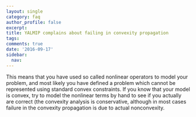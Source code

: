 ```yaml
---
layout: single
category: faq
author_profile: false
excerpt: 
title: YALMIP complains about failing in convexity propagation
tags:
comments: true
date: '2016-09-17'
sidebar:
  nav:
---
```


This means that you have used so called nonlinear operators to model your problem, and most likely you have defined a problem which cannot be represented using standard convex constraints. If you know that your model is convex, try to model the nonlinear terms by hand to see if you actually are correct (the convexity analysis is conservative, although in most cases failure in the convexity propagation is due to actual nonconvexity.

